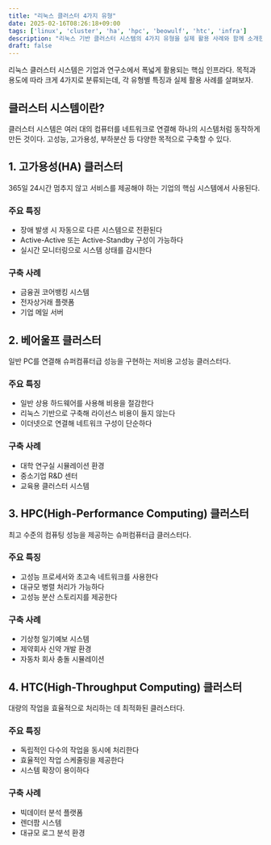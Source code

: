 ```yaml
---
title: "리눅스 클러스터 4가지 유형"
date: 2025-02-16T08:26:18+09:00
tags: ['linux', 'cluster', 'ha', 'hpc', 'beowulf', 'htc', 'infra']
description: "리눅스 기반 클러스터 시스템의 4가지 유형을 실제 활용 사례와 함께 소개한다."
draft: false
---
```


리눅스 클러스터 시스템은 기업과 연구소에서 폭넓게 활용되는 핵심 인프라다. 목적과 용도에 따라 크게 4가지로 분류되는데, 각 유형별 특징과 실제 활용 사례를 살펴보자.

## 클러스터 시스템이란?

클러스터 시스템은 여러 대의 컴퓨터를 네트워크로 연결해 하나의 시스템처럼 동작하게 만든 것이다. 고성능, 고가용성, 부하분산 등 다양한 목적으로 구축할 수 있다.

## 1. 고가용성(HA) 클러스터

365일 24시간 멈추지 않고 서비스를 제공해야 하는 기업의 핵심 시스템에서 사용된다.

### 주요 특징

-   장애 발생 시 자동으로 다른 시스템으로 전환된다
-   Active-Active 또는 Active-Standby 구성이 가능하다
-   실시간 모니터링으로 시스템 상태를 감시한다

### 구축 사례

-   금융권 코어뱅킹 시스템
-   전자상거래 플랫폼
-   기업 메일 서버

## 2. 베어울프 클러스터

일반 PC를 연결해 슈퍼컴퓨터급 성능을 구현하는 저비용 고성능 클러스터다.

### 주요 특징

-   일반 상용 하드웨어를 사용해 비용을 절감한다
-   리눅스 기반으로 구축해 라이선스 비용이 들지 않는다
-   이더넷으로 연결해 네트워크 구성이 단순하다

### 구축 사례

-   대학 연구실 시뮬레이션 환경
-   중소기업 R&D 센터
-   교육용 클러스터 시스템

## 3. HPC(High-Performance Computing) 클러스터

최고 수준의 컴퓨팅 성능을 제공하는 슈퍼컴퓨터급 클러스터다.

### 주요 특징

-   고성능 프로세서와 초고속 네트워크를 사용한다
-   대규모 병렬 처리가 가능하다
-   고성능 분산 스토리지를 제공한다

### 구축 사례

-   기상청 일기예보 시스템
-   제약회사 신약 개발 환경
-   자동차 회사 충돌 시뮬레이션

## 4. HTC(High-Throughput Computing) 클러스터

대량의 작업을 효율적으로 처리하는 데 최적화된 클러스터다.

### 주요 특징

-   독립적인 다수의 작업을 동시에 처리한다
-   효율적인 작업 스케줄링을 제공한다
-   시스템 확장이 용이하다

### 구축 사례

-   빅데이터 분석 플랫폼
-   렌더팜 시스템
-   대규모 로그 분석 환경
